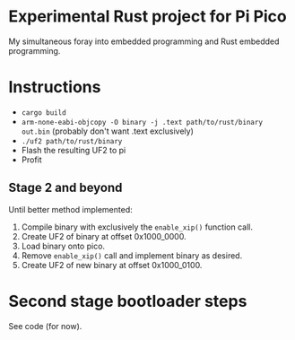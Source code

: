 # Experimental Rust project for Pi Pico
My simultaneous foray into embedded programming and Rust embedded programming.

# Instructions
* `cargo build`
* `arm-none-eabi-objcopy -O binary -j .text path/to/rust/binary out.bin` (probably don't want .text exclusively)
* `./uf2 path/to/rust/binary`
* Flash the resulting UF2 to pi
* Profit

## Stage 2 and beyond
Until better method implemented:
1. Compile binary with exclusively the `enable_xip()` function call.
2. Create UF2 of binary at offset 0x1000_0000.
3. Load binary onto pico.
4. Remove `enable_xip()` call and implement binary as desired.
5. Create UF2 of new binary at offset 0x1000_0100.

# Second stage bootloader steps
See code (for now).
